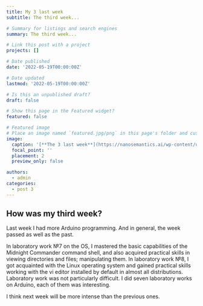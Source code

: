 ```yaml
---
title: My 3 last week
subtitle: The third week...

# Summary for listings and search engines
summary: The third week...

# Link this post with a project
projects: []

# Date published
date: '2022-05-19T00:00:00Z'

# Date updated
lastmod: '2022-05-19T00:00:00Z'

# Is this an unpublished draft?
draft: false

# Show this page in the Featured widget?
featured: false

# Featured image
# Place an image named `featured.jpg/png` in this page's folder and customize its options here.
image:
  caption: '[**The 3 last week**](https://nanosemantics.ai/wp-content/uploads/2019/12/%D0%9F%D1%80%D0%BE%D0%B3%D1%80%D0%B0%D0%BC%D0%BC%D0%B8%D1%80%D0%BE%D0%B2%D0%B0%D0%BD%D0%B8%D0%B5-%D0%B4%D0%BB%D1%8F-%D0%B4%D0%B5%D1%82%D0%B5%D0%B9-768x512.jpg)'
  focal_point: ''
  placement: 2
  preview_only: false

authors:
  - admin
categories:
  - post 3 
---
```


## How was my third week?

Last week I had more Arduino programming. And in general, the week passed as well as the past.

In laboratory work №7 on the OS, I mastered the basic capabilities of the Midnight Commander command shell, and also acquired practical skills in viewing directories and files; manipulating them. In laboratory work №8, I got acquainted with the Linux operating system and gained practical skills working with the vi editor installed by default in almost all distributions. Laboratory work was not particularly difficult. I did seven laboratory works on Arduino, each of them was interesting.

I think next week will be more intense than the previous ones.
